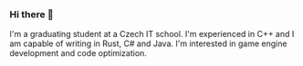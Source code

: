 ### Hi there 👋

I'm a graduating student at a Czech IT school.
I'm experienced in C++ and I am capable of writing in Rust, C# and Java.
I'm interested in game engine development and code optimization.
<!--
**ondrej008/ondrej008** is a ✨ _special_ ✨ repository because its `README.md` (this file) appears on your GitHub profile.

Here are some ideas to get you started:

- 🔭 I’m currently working on ...
- 🌱 I’m currently learning ...
- 👯 I’m looking to collaborate on ...
- 🤔 I’m looking for help with ...
- 💬 Ask me about ...
- 📫 How to reach me: ...
- 😄 Pronouns: ...
- ⚡ Fun fact: ...
-->
